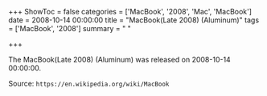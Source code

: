+++
ShowToc = false
categories = ['MacBook', '2008', 'Mac', 'MacBook']
date = 2008-10-14 00:00:00
title = "MacBook(Late 2008) (Aluminum)"
tags = ['MacBook', '2008']
summary = " "

+++

The MacBook(Late 2008) (Aluminum) was released on 2008-10-14 00:00:00.

Source: `https://en.wikipedia.org/wiki/MacBook`
